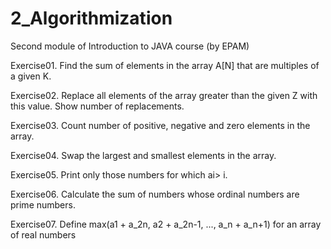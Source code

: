 # 2_Algorithmization
Second module of Introduction to JAVA course (by EPAM)

Exercise01. Find the sum of elements in the array A[N] that are multiples of a given K.

Exercise02. Replace all elements of the array greater than the given Z with this value. Show number of replacements.

Exercise03. Count number of positive, negative and zero elements in the array.

Exercise04. Swap the largest and smallest elements in the array.

Exercise05. Print only those numbers for which ai> i.

Exercise06. Calculate the sum of numbers whose ordinal numbers are prime numbers.

Exercise07. Define max(a1 + a_2n, a2 + a_2n-1, ..., a_n + a_n+1) for an array of real numbers

